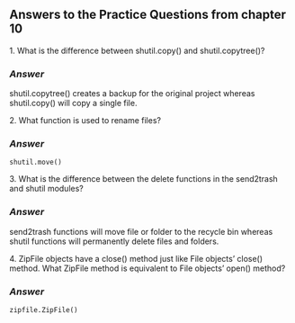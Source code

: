 <h2>Answers to the Practice Questions from chapter 10</h2>

<p>1. What is the difference between shutil.copy() and shutil.copytree()?</p>
<h3><i>Answer</i></h3>
<p>shutil.copytree() creates a backup for the original project whereas shutil.copy() will copy a single file.</p>

<p>2. What function is used to rename files?</p>
<h3><i>Answer</i></h3>

```
shutil.move()
```

<p>3. What is the difference between the delete functions in the send2trash and shutil modules?</p>
<h3><i>Answer</i></h3>
<p>send2trash functions will move file or folder to the recycle bin whereas shutil functions will permanently delete files and folders.</p>

<p>4. ZipFile objects have a close() method just like File objects’ close() method. What ZipFile method is equivalent to File objects’ open() method?</p>
<h3><i>Answer</i></h3>

```
zipfile.ZipFile()
```
